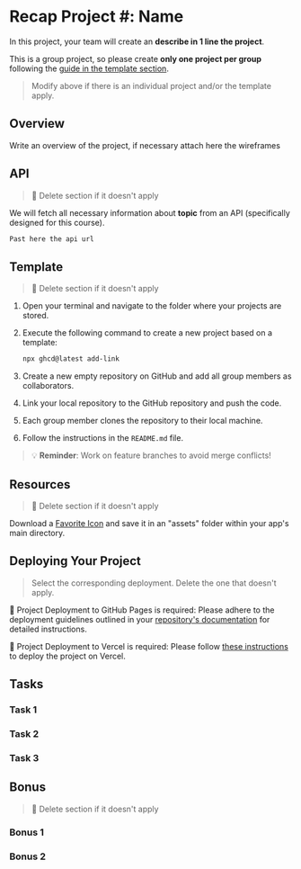 
# Recap Project #: Name

In this project, your team will create an **describe in 1 line the project**.

This is a group project, so please create **only one project per group** following the [guide in the template section](./README.md#template).

> Modify above if there is an individual project and/or the template apply.

## Overview

Write an overview of the project, if necessary attach here the wireframes

## API

> 🚨 Delete section if it doesn't apply

We will fetch all necessary information about **topic** from an API (specifically designed for this course).

```bash
Past here the api url
```

## Template

> 🚨 Delete section if it doesn't apply

1. Open your terminal and navigate to the folder where your projects are stored.
2. Execute the following command to create a new project based on a template:

   ```bash
   npx ghcd@latest add-link
   ```

3. Create a new empty repository on GitHub and add all group members as collaborators.
4. Link your local repository to the GitHub repository and push the code.
5. Each group member clones the repository to their local machine.
6. Follow the instructions in the `README.md` file.

> 💡 **Reminder**: Work on feature branches to avoid merge conflicts!

## Resources

> 🚨 Delete section if it doesn't apply

Download a [Favorite Icon](https://lucide.dev/icons/) and save it in an "assets" folder within your app's main directory.

## Deploying Your Project

> Select the corresponding deployment. Delete the one that doesn't apply.

🚀 Project Deployment to GitHub Pages is required: Please adhere to the deployment guidelines outlined in your [repository's documentation](https://github.com/neuefische/web-protocol-template/blob/main/docs/deployment-github-pages.md) for detailed instructions.

🚀 Project Deployment to Vercel is required: Please follow [these instructions](https://github.com/neuefische/web-protocol-template/blob/main/docs/deployment-vercel.md) to deploy the project on Vercel.

## Tasks

### Task 1

### Task 2

### Task 3

## Bonus

> 🚨 Delete section if it doesn't apply

### Bonus 1

### Bonus 2
